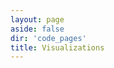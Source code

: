```yaml
---
layout: page
aside: false
dir: 'code_pages'
title: Visualizations
---
```



<CodePosts :currentDirectory="$frontmatter.dir" />